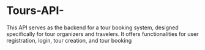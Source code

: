 # Tours-API-
This API serves as the backend for a tour booking system, designed specifically for tour organizers and travelers. It offers functionalities for user registration, login, tour creation, and tour booking
